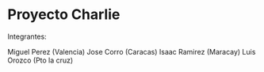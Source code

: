# Proyecto Charlie

Integrantes:

Miguel Perez (Valencia) 
Jose Corro (Caracas) 
Isaac Ramirez (Maracay) 
Luis Orozco (Pto la cruz)